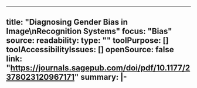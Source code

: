---
title: "Diagnosing Gender Bias in Image\nRecognition Systems"
focus: "Bias"
source: 
readability: 
type: ""
toolPurpose: []
toolAccessibilityIssues: []
openSource: false
link: "https://journals.sagepub.com/doi/pdf/10.1177/2378023120967171"
summary: |-
  ---

